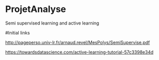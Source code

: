 # ProjetAnalyse
Semi supervised learning and active learning


#Initial links

http://pageperso.univ-lr.fr/arnaud.revel/MesPolys/SemiSupervise.pdf

https://towardsdatascience.com/active-learning-tutorial-57c3398e34d
